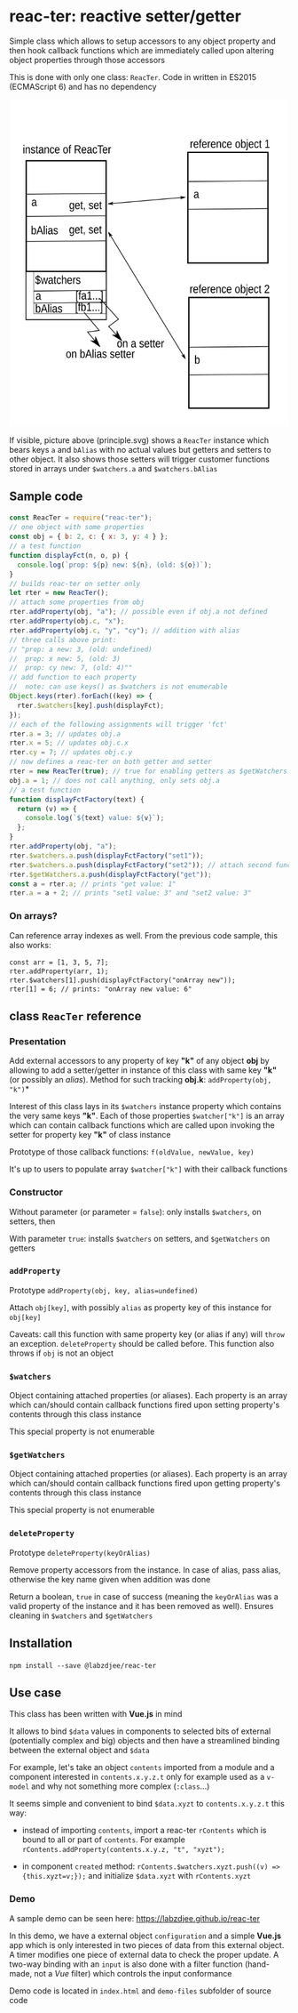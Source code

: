 # **reac-ter**: reactive setter/getter

Simple class which allows to setup accessors to any object property and then hook callback functions which are immediately called upon altering object properties through those accessors

This is done with only one class: `ReacTer`. Code in written in ES2015 (ECMAScript 6) and has no dependency

![](./principle.svg)

If visible, picture above (principle.svg) shows a `ReacTer` instance which bears keys `a` and `bAlias` with no actual values but getters and setters to other object. It also shows those setters will trigger customer functions stored in arrays under `$watchers.a` and `$watchers.bAlias`

## Sample code

```javascript
const ReacTer = require("reac-ter");
// one object with some properties
const obj = { b: 2, c: { x: 3, y: 4 } };
// a test function
function displayFct(n, o, p) {
  console.log(`prop: ${p} new: ${n}, (old: ${o})`);
}
// builds reac-ter on setter only
let rter = new ReacTer();
// attach some properties from obj
rter.addProperty(obj, "a"); // possible even if obj.a not defined
rter.addProperty(obj.c, "x");
rter.addProperty(obj.c, "y", "cy"); // addition with alias
// three calls above print:
// "prop: a new: 3, (old: undefined)
//  prop: x new: 5, (old: 3)
//  prop: cy new: 7, (old: 4)""
// add function to each property
//  note: can use keys() as $watchers is not enumerable
Object.keys(rter).forEach((key) => {
  rter.$watchers[key].push(displayFct);
});
// each of the following assignments will trigger 'fct'
rter.a = 3; // updates obj.a
rter.x = 5; // updates obj.c.x
rter.cy = 7; // updates obj.c.y
// now defines a reac-ter on both getter and setter
rter = new ReacTer(true); // true for enabling getters as $getWatchers
obj.a = 1; // does not call anything, only sets obj.a
// a test function
function displayFctFactory(text) {
  return (v) => {
    console.log(`${text} value: ${v}`);
  };
}
rter.addProperty(obj, "a");
rter.$watchers.a.push(displayFctFactory("set1"));
rter.$watchers.a.push(displayFctFactory("set2")); // attach second function
rter.$getWatchers.a.push(displayFctFactory("get"));
const a = rter.a; // prints "get value: 1"
rter.a = a + 2; // prints "set1 value: 3" and "set2 value: 3"
```

### On arrays?

Can reference array indexes as well. From the previous code sample, this also works:

```
const arr = [1, 3, 5, 7];
rter.addProperty(arr, 1);
rter.$watchers[1].push(displayFctFactory("onArray new"));
rter[1] = 6; // prints: "onArray new value: 6"
```

## class `ReacTer` reference

### Presentation

Add external accessors to any property of key **"k"** of any object **obj** by allowing to add a setter/getter in instance of this class with same key **"k"** (or possibly an _alias_). Method for such tracking **obj.k**: `addProperty(obj, "k")`\*

Interest of this class lays in its `$watchers` instance property which contains the very same keys **"k"**. Each of those properties `$watcher["k"]` is an array which can contain callback functions which are called upon invoking the setter for property key **"k"** of class instance

Prototype of those callback functions: `f(oldValue, newValue, key)`

It's up to users to populate array `$watcher["k"]` with their callback functions

### Constructor

Without parameter (or parameter = `false`): only installs `$watchers`, on setters, then

With parameter `true`: installs `$watchers` on setters, and `$getWatchers` on getters

### `addProperty`

Prototype `addProperty(obj, key, alias=undefined)`

Attach `obj[key]`, with possibly `alias` as property key of this instance for `obj[key]`

Caveats: call this function with same property key (or alias if any) will `throw` an exception. `deleteProperty` should be called before. This function also throws if `obj` is not an object

### `$watchers`

Object containing attached properties (or aliases). Each property is an array which can/should contain callback functions fired upon setting property's contents through this class instance

This special property is not enumerable

### `$getWatchers`

Object containing attached properties (or aliases). Each property is an array which can/should contain callback functions fired upon getting property's contents through this class instance

This special property is not enumerable

### `deleteProperty`

Prototype `deleteProperty(keyOrAlias)`

Remove property accessors from the instance. In case of alias, pass alias, otherwise the key name given when addition was done

Return a boolean, `true` in case of success (meaning the `keyOrAlias` was a valid property of the instance and it has been removed as well). Ensures cleaning in `$watchers` and `$getWatchers`

## Installation

`npm install --save @labzdjee/reac-ter`

## Use case

This class has been written with **Vue.js** in mind

It allows to bind `$data` values in components to selected bits of external (potentially complex and big) objects and then have a streamlined binding between the external object and `$data`

For example, let's take an object `contents` imported from a module and a component interested in `contents.x.y.z.t` only for example used as a `v-model` and why not something more complex (`:class`...)

It seems simple and convenient to bind `$data.xyzt` to `contents.x.y.z.t` this way:

- instead of importing `contents`, import a reac-ter `rContents` which is bound to all or part of `contents`. For example `rContents.addProperty(contents.x.y.z, "t", "xyzt");`

- in component `created` method: `rContents.$watchers.xyzt.push((v) => {this.xyzt=v;});` and initialize `$data.xyzt` with `rContents.xyzt`

### Demo

A sample demo can be seen here: https://labzdjee.github.io/reac-ter

In this demo, we have a external object `configuration` and a simple **Vue.js** app which is only interested in two pieces of data from this external object. A timer modifies one piece of external data to check the proper update. A two-way binding with an `input` is also done with a filter function (hand-made, not a _Vue_ filter) which controls the input conformance

Demo code is located in `index.html` and `demo-files` subfolder of source code
